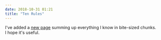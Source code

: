 ```yaml
---
date: 2018-10-31 01:21
title: "Ten Rules"
---
```


I've added a [new page]({{site.github.url}}/10rules/) summing up
everything I know in bite-sized chunks.
I hope it's useful.
